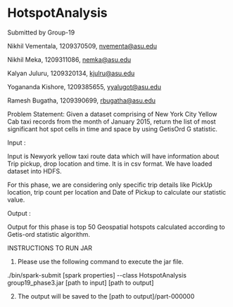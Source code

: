 # HotspotAnalysis
Submitted by Group-19	

Nikhil Vementala,  1209370509, nvementa@asu.edu

Nikhil Meka,       1209311086, nemka@asu.edu    	

Kalyan Juluru,     1209320134, kjulru@asu.edu   	

Yogananda Kishore, 1209385655, yyalugot@asu.edu 	

Ramesh Bugatha,    1209390699, rbugatha@asu.edu 


Problem Statement:
Given a dataset comprising of New York City Yellow Cab taxi records from the month of January 2015, return the list of most significant hot spot cells in time and space by using GetisOrd G statistic.

Input :

Input is Newyork yellow taxi route data which will have information about Trip pickup, drop location and time. It is in csv format. We have loaded dataset into HDFS.

For this phase, we are considering only specific trip details like PickUp location, trip count per location and Date of Pickup to calculate our statistic value.


Output :

Output for this phase is top 50 Geospatial hotspots calculated according to Getis-ord statistic algorithm.


INSTRUCTIONS TO RUN JAR

1. Please  use the following command to execute the jar file. 

./bin/spark-submit [spark properties] --class HotspotAnalysis group19_phase3.jar [path to input] [path to output]

2. The output will be saved to the [path to output]/part-000000
